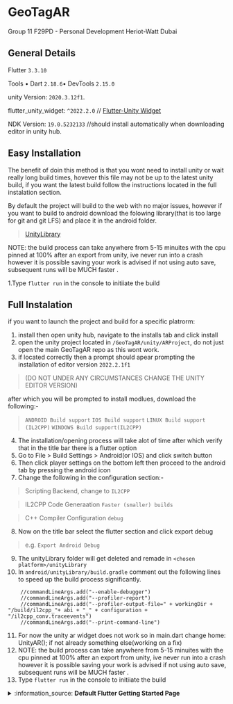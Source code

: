 # GeoTagAR
Group 11 F29PD - Personal Development Heriot-Watt Dubai
## General Details
Flutter `3.3.10`

Tools • Dart `2.18.6`• DevTools `2.15.0`

unity Version: `2020.3.12f1`.

flutter_unity_widget: `^2022.2.0` // [Flutter-Unity Widget](https://github.com/juicycleff/flutter-unity-view-widget/tree/master)

NDK Version: `19.0.5232133` //should install automatically when downloading editor in unity hub.

## Easy Installation

The benefit of doin this method is that you wont need to install unity or wait really long build times, hovever this file may not be up to the latest unity build, if you want the latest build follow the instructions located in the full instalation section. 

By default the project will build to the web with no major issues, however if you want to build to android download the folowing library(that is too large for git and git LFS) and place it in the android folder.
>[UnityLibrary](https://heriotwatt.sharepoint.com/:f:/s/F29SO-GroupProject/Eqc-Qf1n3TVBhp2xc_hIvJMBO1kBaR0h30UGmiGT9IXkZQ?e=6sXSPZ)

NOTE: the build process can take anywhere from 5-15 minuites with the cpu pinned at 100% after an export from unity, ive never run into a crash however it is possible saving your work is advised if not using auto save, subsequent runs will be MUCH faster .

1.Type `flutter run` in the console to initiiate the build

## Full Instalation

if you want to launch the project and build for a specific platrorm:
1. install then open unity hub, navigate to the installs tab and click install 
2. open the unity project located in `/GeoTagAR/unity/ARProject`, do not just open the main GeoTagAR repo as this wont work.
3. if located correctly then a prompt should apear prompting the installation of editor version `2022.2.1f1` 
> (DO NOT UNDER ANY CIRCUMSTANCES CHANGE THE UNITY EDITOR VERSION) 

after which you will be prompted to install modlues, download the following:-
> `ANDROID Build support`
> `IOS Build support`
> `LINUX Build support (IL2CPP)`
> `WINDOWS Build support(IL2CPP)`
4. The installation/opening process will take alot of time after which verify that in the title bar there is a flutter option
5. Go to File > Build Settings > Android(or IOS) and click switch button
6. Then click player settings on the bottom left then proceed to the android tab by pressing the android icon
7. Change the following in the configuration section:-
> Scripting Backend, change to `IL2CPP`

> IL2CPP Code Generaation `Faster (smaller) builds`

> C++ Compiler Configuration `debug`

8. Now on the title bar select the flutter section and click export <chosen platform> debug
> e.g. `Export Android Debug`
9. The unityLibrary folder will get deleted and remade in `<chosen platform>/unityLibrary`
10. In `android/unityLibrary/build.gradle` comment out the following lines to speed up the build process significantly.
```
    //commandLineArgs.add("--enable-debugger")
    //commandLineArgs.add("--profiler-report")
    //commandLineArgs.add("--profiler-output-file=" + workingDir + "/build/il2cpp_"+ abi + "_" + configuration + "/il2cpp_conv.traceevents")
    //commandLineArgs.add("--print-command-line")
```
11. For now the unity ar widget does not work so in main.dart change home: UnityAR(); if not already something else(working on a fix)
12. NOTE: the build process can take anywhere from 5-15 minuites with the cpu pinned at 100% after an export from unity, ive never run into a crash however it is possible saving your work is advised if not using auto save, subsequent runs will be MUCH faster .
13. Type `flutter run` in the console to initiiate the build


<details>
 <summary>:information_source: <b>Default Flutter Getting Started Page</b></summary>
  
  This project is a starting point for a Flutter application.

  A few resources to get you started if this is your first Flutter project:

  - [Lab: Write your first Flutter app](https://docs.flutter.dev/get-started/codelab)
  - [Cookbook: Useful Flutter samples](https://docs.flutter.dev/cookbook)

  For help getting started with Flutter development, view the
  [online documentation](https://docs.flutter.dev/), which offers tutorials,
  samples, guidance on mobile development, and a full API reference.
</details>
